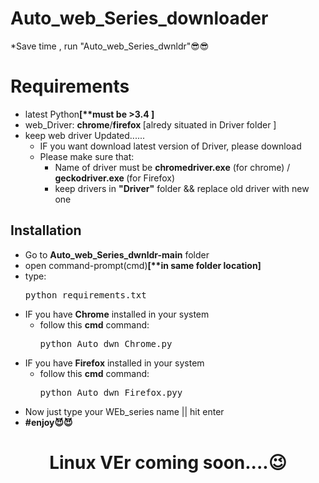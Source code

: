 # Auto_web_Series_downloader
*Save time , run "Auto_web_Series_dwnldr"😎😎

# Requirements
<ul>
<li>latest Python<strong>[**must be >3.4 ]</strong><br>
<li>web_Driver: <strong>chrome</strong>/<strong>firefox </strong>[alredy situated in Driver folder ]
  <li>keep web driver Updated......
  <ul>
    <li>IF you want download latest version of Driver, please download <br>
      <li>Please make sure that:
      <ul>
        <li>Name of driver must be <strong>chromedriver.exe</strong> (for chrome) /<strong> geckodriver.exe </strong>(for Firefox)
        <li>keep drivers in <strong>"Driver"</strong> folder && replace old driver with new one
        </ul>
    </ul>
  
</ul>


## Installation
<ul>
<li>Go to <strong>Auto_web_Series_dwnldr-main</strong> folder<br>
<li>open command-prompt(cmd)<strong>[**in same folder location]</strong><br>
  <li>type:<br>
  <pre>python requirements.txt</pre>
  <li>IF you have <strong>Chrome</strong> installed in your system<br>
  <ul>
    <li>follow this <strong>cmd</strong> command:<br>
    <pre>python Auto_dwn_Chrome.py</pre>
    </ul>
  <li>IF you have <strong>Firefox</strong> installed in your system<br>
  <ul>
    <li>follow this <strong>cmd</strong> command:<br>
    <pre>python Auto_dwn_Firefox.pyy</pre>
    </ul>
<li>Now just type your WEb_series name || hit enter<br>
  <li><Strong>#enjoy😈😈</strong>
</ul>

<h1 align="center">Linux VEr coming soon....😉</h1>
